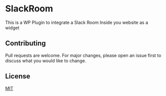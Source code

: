 # SlackRoom
This is a WP Plugin to integrate a Slack Room Inside you website as a widget

## Contributing
Pull requests are welcome. For major changes, please open an issue first to discuss what you would like to change.

## License
[MIT](https://choosealicense.com/licenses/mit/)
